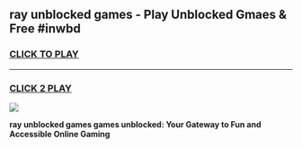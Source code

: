 
## ray unblocked games - Play Unblocked Gmaes & Free #inwbd
<h3>
<a href="https://premium.freeplayer.one?title=ray_unblocked_games&ref=01M">CLICK TO PLAY</a></h3>
<hr>

<h3>
<a href="https://premium.freeplayer.one?title=ray_unblocked_games&ref=01M">CLICK 2 PLAY</a>
  
</h3>

<a href="https://premium.freeplayer.one?title=ray_unblocked_games&ref=01M"><img src="https://clearcache.store/games.png"></a>


**ray unblocked games games unblocked: Your Gateway to Fun and Accessible Online Gaming**
